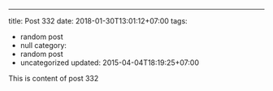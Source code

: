 ---
title: Post 332
date: 2018-01-30T13:01:12+07:00
tags:
  - random post
  - null
category:
  - random post
  - uncategorized
updated: 2015-04-04T18:19:25+07:00

This is content of post 332